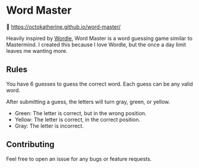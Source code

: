 # Word Master

🔗 https://octokatherine.github.io/word-master/

Heavily inspired by [Wordle](https://www.powerlanguage.co.uk/wordle/), Word Master is a word guessing game similar to Mastermind. I created this because I love Wordle, but the once a day limit leaves me wanting more.

## Rules

You have 6 guesses to guess the correct word.
Each guess can be any valid word.

After submitting a guess, the letters will turn gray, green, or yellow.

 * Green: The letter is correct, but in the wrong position.
 * Yellow: The letter is correct, in the correct position.
 * Gray: The letter is incorrect.

## Contributing

Feel free to open an issue for any bugs or feature requests.
